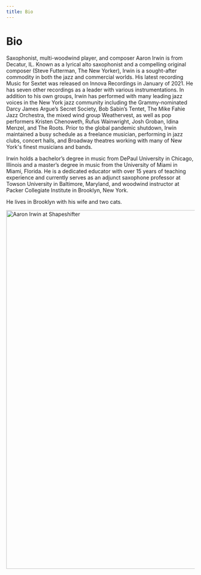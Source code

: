 ```yaml
---
title: Bio
---
```


# Bio

Saxophonist, multi-woodwind player, and composer Aaron Irwin is from Decatur, IL. Known as a lyrical alto saxophonist and a compelling original composer (Steve Futterman, The New Yorker), Irwin is a sought-after commodity in both the jazz and commercial worlds. His latest recording Music for Sextet was released on Innova Recordings in January of 2021. He has seven other recordings as a leader with various instrumentations. In addition to his own groups, Irwin has performed with many leading jazz voices in the New York jazz community including the Grammy-nominated Darcy James Argue’s Secret Society, Bob Sabin’s Tentet, The Mike Fahie Jazz Orchestra, the mixed wind group Weathervest, as well as pop performers Kristen Chenoweth, Rufus Wainwright, Josh Groban, Idina Menzel, and The Roots. Prior to the global pandemic shutdown, Irwin maintained a busy schedule as a freelance musician, performing in jazz clubs, concert halls, and Broadway theatres working with many of New York's finest musicians and bands.

Irwin holds a bachelor’s degree in music from DePaul University in Chicago, Illinois and a master’s degree in music from the University of Miami in Miami, Florida. He is a dedicated educator with over 15 years of teaching experience and currently serves as an adjunct saxophone professor at Towson University in Baltimore, Maryland, and woodwind instructor at Packer Collegiate Institute in Brooklyn, New York.

He lives in Brooklyn with his wife and two cats.


<img
  alt="Aaron Irwin at Shapeshifter"
  width="960"
  sizes="100vw"
  src="https://user-images.githubusercontent.com/949985/42128949-85e98cb4-7c6b-11e8-8376-b45df7de7a1e.jpg"
  srcset="
    https://user-images.githubusercontent.com/949985/42128952-b7d238ca-7c6b-11e8-910a-b6116bcec6ed.jpg 480w,
    https://user-images.githubusercontent.com/949985/42128949-85e98cb4-7c6b-11e8-8376-b45df7de7a1e.jpg 960w"
  />
